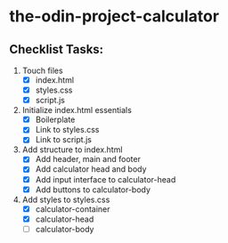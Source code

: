 # the-odin-project-calculator

## Checklist Tasks:
1. Touch files
    - [x] index.html
    - [x] styles.css
    - [x] script.js

2. Initialize index.html essentials
    - [x] Boilerplate
    - [x] Link to styles.css
    - [x] Link to script.js

3. Add structure to index.html
    - [x] Add header, main and footer
    - [x] Add calculator head and body
    - [x] Add input interface to calculator-head
    - [x] Add buttons to calculator-body

4. Add styles to styles.css
    - [x] calculator-container
    - [x] calculator-head
    - [ ] calculator-body
